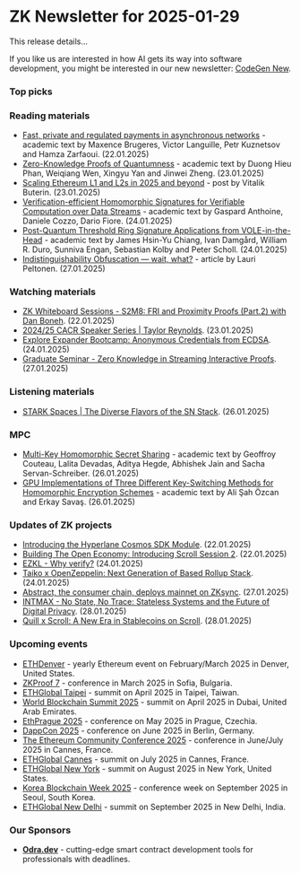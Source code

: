 # ZK Newsletter for 2025-01-29
This release details...

If you like us are interested in how AI gets its way into software development, you might be interested in our new newsletter: [CodeGen New](https://codegen.substack.com/p/codegen-news-for-2025-01-28). 

### Top picks

### Reading materials 
* [Fast, private and regulated payments in asynchronous networks](https://eprint.iacr.org/2025/098.pdf) - academic text by Maxence Brugeres, Victor Languille, Petr Kuznetsov and Hamza Zarfaoui. (22.01.2025)
* [Zero-Knowledge Proofs of Quantumness](https://eprint.iacr.org/2025/100.pdf) - academic text by Duong Hieu Phan, Weiqiang Wen, Xingyu Yan and Jinwei Zheng. (23.01.2025)
* [Scaling Ethereum L1 and L2s in 2025 and beyond](https://vitalik.eth.limo/general/2025/01/23/l1l2future.html) - post by Vitalik Buterin. (23.01.2025)
* [Verification-efficient Homomorphic Signatures for Verifiable Computation over Data Streams](https://eprint.iacr.org/2025/110.pdf) - academic text by Gaspard Anthoine, Daniele Cozzo, Dario Fiore. (24.01.2025)
* [Post-Quantum Threshold Ring Signature Applications from VOLE-in-the-Head](https://eprint.iacr.org/2025/113.pdf) - academic text by James Hsin-Yu Chiang, Ivan Damgård, William R. Duro, Sunniva Engan, Sebastian Kolby and Peter Scholl. (24.01.2025)
* [Indistinguishability Obfuscation — wait, what?](https://medium.com/@laurippeltonen/indistinguishable-obfuscation-wait-what-49ed87a445aa) - article by Lauri Peltonen. (27.01.2025)

### Watching materials
* [ZK Whiteboard Sessions - S2M8: FRI and Proximity Proofs (Part.2) with Dan Boneh](https://www.youtube.com/watch?v=CWbx_rnj7LI). (22.01.2025)
* [2024/25 CACR Speaker Series | Taylor Reynolds](https://www.youtube.com/watch?v=Yg1dn8XtNZg). (23.01.2025)
* [Explore Expander Bootcamp: Anonymous Credentials from ECDSA](https://www.youtube.com/watch?v=dlO91d1ZYso). (24.01.2025)
* [Graduate Seminar - Zero Knowledge in Streaming Interactive Proofs](https://www.youtube.com/watch?v=1fRSE9utxfY). (27.01.2025)
 
### Listening materials
* [STARK Spaces | The Diverse Flavors of the SN Stack](https://www.youtube.com/watch?v=7bKyn1G5Kgc). (26.01.2025)

### MPC
* [Multi-Key Homomorphic Secret Sharing](https://eprint.iacr.org/2025/094.pdf) - academic text by Geoffroy Couteau, Lalita Devadas, Aditya Hegde, Abhishek Jain and Sacha Servan-Schreiber. (26.01.2025)
* [GPU Implementations of Three Different Key-Switching Methods for Homomorphic Encryption Schemes](https://eprint.iacr.org/2025/124.pdf) - academic text by Ali Şah Özcan and Erkay Savaş. (26.01.2025)
 
### Updates of ZK projects
* [Introducing the Hyperlane Cosmos SDK Module](https://medium.com/hyperlane/introducing-the-hyperlane-cosmos-sdk-module-3c126ba96da8). (22.01.2025)
* [Building The Open Economy: Introducing Scroll Session 2](https://scroll.io/blog/introducing-scroll-session-2). (22.01.2025)
* [EZKL - Why verify?](https://blog.ezkl.xyz/post/whyverify/) (24.01.2025)
* [Taiko x OpenZeppelin: Next Generation of Based Rollup Stack](https://taiko.mirror.xyz/FWjE-JkiCWZk8eXer5czvstNXhjzgFKAcvyqNEwUJsM). (24.01.2025)
* [Abstract, the consumer chain, deploys mainnet on ZKsync](https://zksync.mirror.xyz/7utSI0bD874uVLnzy-MZJQTMeDDQ-lcIsJ7seFrCtGQ). (27.01.2025)
* [INTMAX - No State, No Trace: Stateless Systems and the Future of Digital Privacy](https://medium.com/intmax/no-state-no-trace-stateless-systems-and-the-future-of-digital-privacy-dc7681b2fcb5). (28.01.2025)
* [Quill x Scroll: A New Era in Stablecoins on Scroll](https://scroll.io/blog/quill-x-scroll). (28.01.2025)

### Upcoming events
* [ETHDenver](https://www.ethdenver.com/) - yearly Ethereum event on February/March 2025 in Denver, United States.
* [ZKProof 7](https://zkproof.org/events/zkproof-7-sofia/) - conference in March 2025 in Sofia, Bulgaria. 
* [ETHGlobal Taipei](https://ethglobal.com/events/taipei) - summit on April 2025 in Taipei, Taiwan.
* [World Blockchain Summit 2025](https://worldblockchainsummit.com/dxb-oct-24/) - summit on April 2025 in Dubai, United Arab Emirates.
* [EthPrague 2025](https://ethprague.com/) - conference on May 2025 in Prague, Czechia.
* [DappCon 2025](https://dappcon.io/#about) - conference on June 2025 in Berlin, Germany.
* [The Ethereum Community Conference 2025](https://ethcc.io/) - conference in June/July 2025 in Cannes, France.
* [ETHGlobal Cannes](https://ethglobal.com/events/cannes) - summit on July 2025 in Cannes, France.
* [ETHGlobal New York](https://ethglobal.com/events/newyork2025) - summit on August 2025 in New York, United States.
* [Korea Blockchain Week 2025](https://koreablockchainweek.com/) - conference week on September 2025 in Seoul, South Korea.
* [ETHGlobal New Delhi](https://ethglobal.com/events/newdelhi) - summit on September 2025 in New Delhi, India.

### Our Sponsors
* **[Odra.dev](https://odra.dev)** - cutting-edge smart contract development tools for professionals with deadlines.

